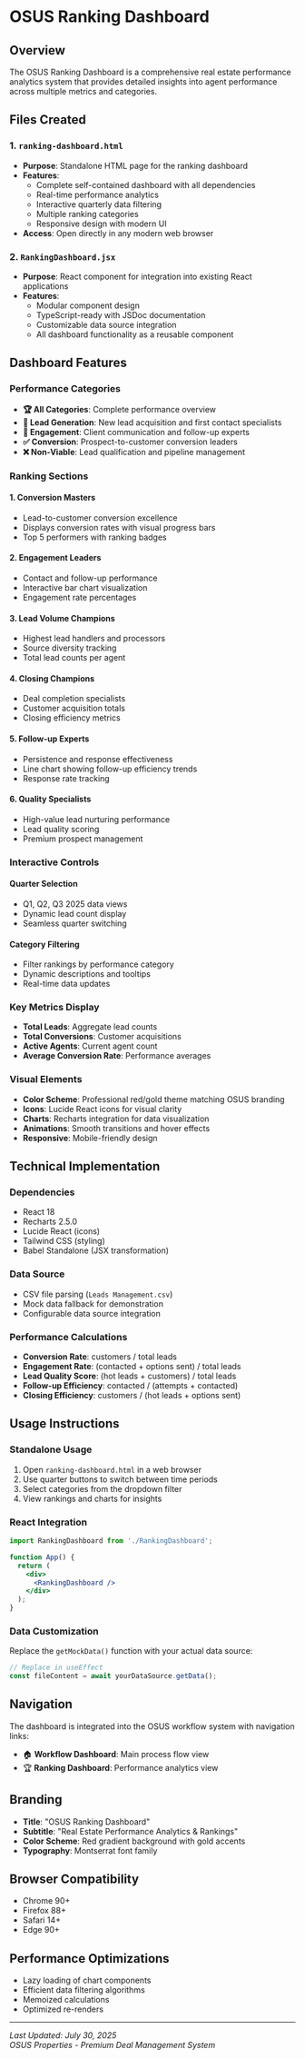 # OSUS Ranking Dashboard

## Overview
The OSUS Ranking Dashboard is a comprehensive real estate performance analytics system that provides detailed insights into agent performance across multiple metrics and categories.

## Files Created

### 1. `ranking-dashboard.html`
- **Purpose**: Standalone HTML page for the ranking dashboard
- **Features**: 
  - Complete self-contained dashboard with all dependencies
  - Real-time performance analytics
  - Interactive quarterly data filtering
  - Multiple ranking categories
  - Responsive design with modern UI
- **Access**: Open directly in any modern web browser

### 2. `RankingDashboard.jsx` 
- **Purpose**: React component for integration into existing React applications
- **Features**:
  - Modular component design
  - TypeScript-ready with JSDoc documentation
  - Customizable data source integration
  - All dashboard functionality as a reusable component

## Dashboard Features

### Performance Categories
- **🏆 All Categories**: Complete performance overview
- **👥 Lead Generation**: New lead acquisition and first contact specialists
- **💬 Engagement**: Client communication and follow-up experts  
- **✅ Conversion**: Prospect-to-customer conversion leaders
- **❌ Non-Viable**: Lead qualification and pipeline management

### Ranking Sections

#### 1. Conversion Masters
- Lead-to-customer conversion excellence
- Displays conversion rates with visual progress bars
- Top 5 performers with ranking badges

#### 2. Engagement Leaders 
- Contact and follow-up performance
- Interactive bar chart visualization
- Engagement rate percentages

#### 3. Lead Volume Champions
- Highest lead handlers and processors
- Source diversity tracking
- Total lead counts per agent

#### 4. Closing Champions
- Deal completion specialists
- Customer acquisition totals
- Closing efficiency metrics

#### 5. Follow-up Experts
- Persistence and response effectiveness
- Line chart showing follow-up efficiency trends
- Response rate tracking

#### 6. Quality Specialists
- High-value lead nurturing performance
- Lead quality scoring
- Premium prospect management

### Interactive Controls

#### Quarter Selection
- Q1, Q2, Q3 2025 data views
- Dynamic lead count display
- Seamless quarter switching

#### Category Filtering
- Filter rankings by performance category
- Dynamic descriptions and tooltips
- Real-time data updates

### Key Metrics Display
- **Total Leads**: Aggregate lead counts
- **Total Conversions**: Customer acquisitions
- **Active Agents**: Current agent count
- **Average Conversion Rate**: Performance averages

### Visual Elements
- **Color Scheme**: Professional red/gold theme matching OSUS branding
- **Icons**: Lucide React icons for visual clarity
- **Charts**: Recharts integration for data visualization
- **Animations**: Smooth transitions and hover effects
- **Responsive**: Mobile-friendly design

## Technical Implementation

### Dependencies
- React 18
- Recharts 2.5.0
- Lucide React (icons)
- Tailwind CSS (styling)
- Babel Standalone (JSX transformation)

### Data Source
- CSV file parsing (`Leads Management.csv`)
- Mock data fallback for demonstration
- Configurable data source integration

### Performance Calculations
- **Conversion Rate**: customers / total leads
- **Engagement Rate**: (contacted + options sent) / total leads  
- **Lead Quality Score**: (hot leads + customers) / total leads
- **Follow-up Efficiency**: contacted / (attempts + contacted)
- **Closing Efficiency**: customers / (hot leads + options sent)

## Usage Instructions

### Standalone Usage
1. Open `ranking-dashboard.html` in a web browser
2. Use quarter buttons to switch between time periods
3. Select categories from the dropdown filter
4. View rankings and charts for insights

### React Integration
```jsx
import RankingDashboard from './RankingDashboard';

function App() {
  return (
    <div>
      <RankingDashboard />
    </div>
  );
}
```

### Data Customization
Replace the `getMockData()` function with your actual data source:
```javascript
// Replace in useEffect
const fileContent = await yourDataSource.getData();
```

## Navigation
The dashboard is integrated into the OSUS workflow system with navigation links:
- 🏠 **Workflow Dashboard**: Main process flow view
- 🏆 **Ranking Dashboard**: Performance analytics view

## Branding
- **Title**: "OSUS Ranking Dashboard"
- **Subtitle**: "Real Estate Performance Analytics & Rankings"
- **Color Scheme**: Red gradient background with gold accents
- **Typography**: Montserrat font family

## Browser Compatibility
- Chrome 90+
- Firefox 88+
- Safari 14+
- Edge 90+

## Performance Optimizations
- Lazy loading of chart components
- Efficient data filtering algorithms
- Memoized calculations
- Optimized re-renders

---

*Last Updated: July 30, 2025*  
*OSUS Properties - Premium Deal Management System*
